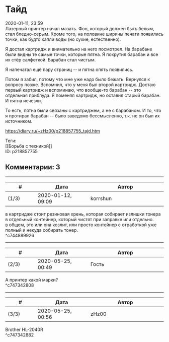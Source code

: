Тайд
====

  
2020-01-11, 23:59  
 Лазерный принтер начал мазать. Фон, который должен быть белым, стал бледно-серым. Кроме того, на половине ширины печати появились точки, как будто капли воды (но сухие, естественно).   
   
 Я достал картридж и внимательно на него посмотрел. На барабане были видны те самые точки, которые пятна. Я покрутил барабан и все их стёр салфеткой. Барабан стал чистым.   
   
 Я напечатал ещё пару страниц -- и пятна опять появились.   
   
 Потом я забил, потому что мне уже надо было бежать. Вернулся к вопросу позже. Вспомнил, что у меня был второй картридж. Достаю первый картридж и вспоминаю, что вообще-то барабан -- это отдельная приблуда. Я поменял картридж, но оставил старый барабан. И пятна исчезли.   
   
 То есть, пятна были связаны с картриджем, а не с барабаном. И то, что я протирал барабан -- было заведомо бессмысленно, т.к. не он был их источником.   
  
<https://diary.ru/~zHz00/p218857755_tajd.htm>  
  
Теги:  
[[Борьба с техникой]]  
ID: p218857755  


Комментарии: 3
--------------

  


---



|         #         |              Дата              |                     Автор                     |           ID           |
| --- | --- | --- | --- |
| (1/3) | 2020-01-12, 09:09 | korrshun | c744889926 |

  
 в картридже стоит резиновая хрень, которая собирает излишки тонера в отдельный контейнер, который чистят при заправке или отдельно.   
 в общем, это или она козлит, или просто контейнер с отработкой уже полный и некуда собирать тонер.   
 ^c744889926

---



|         #         |              Дата              |                     Автор                     |           ID           |
| --- | --- | --- | --- |
| (2/3) | 2020-05-25, 00:49 | Гость | c747342808 |

  
 А принтер какой марки?   
 ^c747342808

---



|         #         |              Дата              |                     Автор                     |           ID           |
| --- | --- | --- | --- |
| (3/3) | 2020-05-25, 00:56 | zHz00 | c747342882 |

  
 Brother HL-2040R   
 ^c747342882